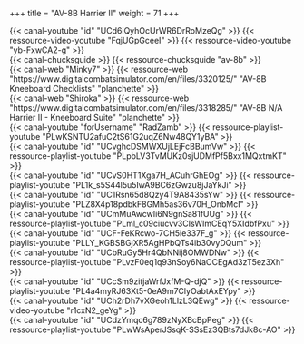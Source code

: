 +++
title = "AV-8B Harrier II"
weight = 71
+++

<div class="contenu"> <!-- le hangar de Sklang //-->
{{< canal-youtube "id" "UCd6iQyhOcUrWR6DrRoMzeQg" >}}
{{< ressource-video-youtube "FqjUGpGceeI" >}}
{{< ressource-video-youtube "yb-FxwCA2-g" >}}
</div>

<div class="contenu"> <!-- Chuck's guide //-->
{{< canal-chucksguide >}}
{{< ressource-chucksguide "av-8b" >}}
</div>

<div class="contenu de_qualite"> <!-- Minky7 //-->
{{< canal-web "Minky7" >}}
{{< ressource-web "https://www.digitalcombatsimulator.com/en/files/3320125/" "AV-8B Kneeboard Checklists" "planchette" >}}
</div>

<div class="contenu">
{{< canal-web "Shiroka" >}}
{{< ressource-web "https://www.digitalcombatsimulator.com/en/files/3318285/" "AV-8B N/A Harrier II - Kneeboard Suite" "planchette" >}}
</div>

<div class="contenu"> <!-- Razbam //-->
{{< canal-youtube "forUsername" "RadZamb" >}}
{{< ressource-playlist-youtube "PLwKSNTU2afuC2tS61G2uqZ6Nw48QY1yBA" >}}
</div>

<div class="contenu"> <!-- Olivier Gaming //-->
{{< canal-youtube "id" "UCvghcDSMWXUjLEjFcBBumVw" >}}
{{< ressource-playlist-youtube "PLpbLV3TvMUKz0sjUDMfPf5Bxx1MQxtmKT" >}}
</div>

<div class="contenu"> <!-- Dilixo //-->
{{< canal-youtube "id" "UCvS0HT1Xga7H_ACuhrGhEOg" >}}
{{< ressource-playlist-youtube "PL1k_s5S44l5u5IwA9BC6zGwzu8jJaYkJi" >}}
</div>

<div class="contenu"> <!-- Spudknocker //-->
{{< canal-youtube "id" "UC1Rsn65d8Qzy4T9A8435sYw" >}}
{{< ressource-playlist-youtube "PLZ8X4p18pdbkF8GMh5as36v70H_OnbMcI" >}}
</div>

<div class="contenu"> <!-- RedKite //-->
{{< canal-youtube "id" "UCmMuAwcwIi6N9gnSa81fUUg" >}}
{{< ressource-playlist-youtube "PLml_c09ciucvv3CIsWImCEqY5XIdbfPxu" >}}
</div>

<div class="contenu"> <!-- Deephack //-->
{{< canal-youtube "id" "UCF-FeKRcwo-7CH5ie337F_g" >}}
{{< ressource-playlist-youtube "PLLY_KGBSBGjXR5AgHPbQTs4ib30vyDQum" >}}
</div>

<div class="contenu"> <!-- Pukin Dog //-->
{{< canal-youtube "id" "UCbRuGy5Hr4QbNNij8OMWDNw" >}}
{{< ressource-playlist-youtube "PLvzF0eq1q93nSoy6NaOCEgAd3zT5ez3Xh" >}}
</div>

<div class="contenu"> <!-- Tricker //-->
{{< canal-youtube "id" "UCcSm9zitjaWrfJxfM-Q-djQ" >}}
{{< ressource-playlist-youtube "PL4a4myRJ63Xt5-0eA9m7ClyOabtAxEYpy" >}}
</div>

<div class="contenu"> <!-- Growling Sidewinder //-->
{{< canal-youtube "id" "UCh2rDh7vXGeoh1LlzL3QEwg" >}}
{{< ressource-video-youtube "r1cxN2_geYg" >}}
</div>

<div class="contenu"> <!-- Empnicolas LzT //-->
{{< canal-youtube "id" "UCdzYmqc6g789zNyXBcBpPeg" >}}
{{< ressource-playlist-youtube "PLwWsAperJSsqK-SSsEz3QBts7dJk8c-AO" >}}
</div>

